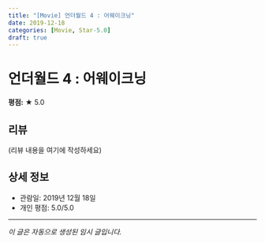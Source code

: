 ```yaml
---
title: "[Movie] 언더월드 4 : 어웨이크닝"
date: 2019-12-18
categories: [Movie, Star-5.0]
draft: true
---
```


# 언더월드 4 : 어웨이크닝

**평점:** ★ 5.0

## 리뷰

(리뷰 내용을 여기에 작성하세요)

## 상세 정보

- 관람일: 2019년 12월 18일
- 개인 평점: 5.0/5.0

---

*이 글은 자동으로 생성된 임시 글입니다.*
